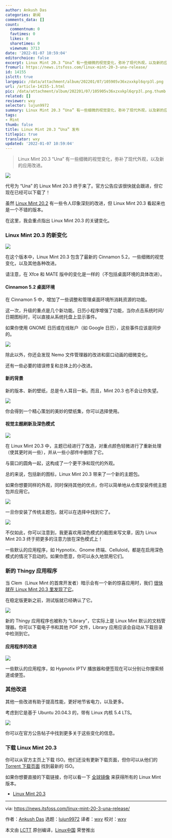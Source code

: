 ```yaml
---
author: Ankush Das
categories: 新闻
comments_data: []
count:
  commentnum: 0
  favtimes: 0
  likes: 0
  sharetimes: 0
  viewnum: 3713
date: '2022-01-07 10:59:04'
editorchoice: false
excerpt: Linux Mint 20.3 “Una” 有一些细微的视觉变化，弥补了现代外观，以及新的应用改进。
fromurl: https://news.itsfoss.com/linux-mint-20-3-una-release/
id: 14155
islctt: true
largepic: /data/attachment/album/202201/07/105905v36xzxxkpl6qrp3l.png
url: /article-14155-1.html
pic: /data/attachment/album/202201/07/105905v36xzxxkpl6qrp3l.png.thumb.jpg
related: []
reviewer: wxy
selector: lujun9972
summary: Linux Mint 20.3 “Una” 有一些细微的视觉变化，弥补了现代外观，以及新的应用改进。
tags:
- Mint
thumb: false
title: Linux Mint 20.3 “Una” 发布
titlepic: true
translator: wxy
updated: '2022-01-07 10:59:04'
---
```



> 
> Linux Mint 20.3 “Una” 有一些细微的视觉变化，弥补了现代外观，以及新的应用改进。
> 
> 
> 


![](/data/attachment/album/202201/07/105905v36xzxxkpl6qrp3l.png)


代号为 “Una” 的 Linux Mint 20.3 终于来了。官方公告应该很快就会跟进，但它现在已经可以下载了！


虽然 [Linux Mint 20.2](https://news.itsfoss.com/linux-mint-20-2-release/) 有一些令人印象深刻的改进，但 Linux Mint 20.3 看起来也是一个不错的版本。


在这里，我会重点指出 Linux Mint 20.3 的关键变化。


### Linux Mint 20.3 的新变化


![](/data/attachment/album/202201/07/105905a3ttng33h6q8zoi6.png)


在这个版本中，Linux Mint 20.3 包含了最新的 Cinnamon 5.2，一些细微的视觉变化，以及其他各种改进。


请注意，在 Xfce 和 MATE 版中的变化是一样的（不包括桌面环境的具体改进）。


#### Cinnamon 5.2 桌面环境


在 Cinnamon 5 中，增加了一些调整和管理桌面环境所消耗资源的功能。


这一次，升级的重点是几个新功能。日历小程序增强了功能，当你点击系统时间/日期图标时，可以直接从系统托盘上显示事件。


如果你使用 GNOME 日历或在线账户（如 Google 日历），这些事件应该是同步的。


![](/data/attachment/album/202201/07/105906ocpii3v0fezxjuju.png)


除此以外，你还会发现 Nemo 文件管理器的改进和窗口动画的细微变化。


还有一些必要的错误修复和总体上的小改进。


#### 新的背景


新的版本、新的壁纸，总是令人耳目一新。而且，Mint 20.3 也不会让你失望。


![](/data/attachment/album/202201/07/105907rgvvla8wl6llz16k.png)


你会得到一个精心策划的美妙的壁纸集，你可以选择使用。


#### 视觉主题刷新及深色模式


![](/data/attachment/album/202201/07/105908ce45b7fhmdoexd2w.png)


在 Linux Mint 20.3 中，主题已经进行了改造，对重点颜色轻微进行了重新处理（使其更时尚一些），并从一些小部件中删除了它。


与窗口的圆角一起，这构成了一个更干净和现代的外观。


总的来说，包括新的图标，Linux Mint 20.3 带来了一个新的主题包。


如果你想要同样的外观，同时保持其他的优点，你可以简单地从仓库安装传统主题包并应用它。


![](/data/attachment/album/202201/07/105908srzrdfmjwq4gfdk4.png)


一旦你安装了传统主题包，就可以在选择中找到它了。


![](/data/attachment/album/202201/07/105909guytgtznpn1171op.png)


不仅如此，你可以注意到，我更喜欢用深色模式的截图来写文章，因为 Linux Mint 20.3 终于把更多的注意力放在深色模式上！


一些默认的应用程序，如 Hypnotix、Gnome 终端、Celluloid，都是在启用深色模式的情况下启动的。如果你愿意，你可以永久地禁用它们。


### 新的 Thingy 应用程序


当 Clem（Linux Mint 的首席开发者）暗示会有一个新的惊喜应用时，我们 [很快就在 Linux Mint 20.3 里发现了它](https://news.itsfoss.com/linux-mint-20-3-release-thingy/)。


在稳定版更新之前，测试版就已经确认了它。


![](/data/attachment/album/202201/07/105910smxwzy6khtvymv0w.png)


新的 Thingy 应用程序也被称为 “Library”，它实际上是 Linux Mint 默认的文档管理器。你可以下载电子书和其他 PDF 文件，Library 应用应该会自动从下载目录中检测到它。


#### 应用程序的改进


![](/data/attachment/album/202201/07/105911kpemva10b339b9d4.png)


一些默认的应用程序，如 Hypnotix IPTV 播放器和便签现在可以分别让你搜索频道或便签。


### 其他改进


其他一些改进有助于提高性能，更好地节省电力，以及更多。


考虑到它是基于 Ubuntu 20.04.3 的，带有 Linux 内核 5.4 LTS。


![](/data/attachment/album/202201/07/105911itfdb7rtbc77rmz3.png)


你可以在官方公告帖子中找到更多关于这些变化的信息。


### 下载 Linux Mint 20.3


你可以从官方主页上下载 ISO。他们还没有更新下载页面，但你可以从他们的 [Torrent 下载页面](https://linuxmint.com/torrents/) 找到最新的 ISO。


如果你想要直接的下载链接，你可以看一下 [全球镜像](https://mirrors.edge.kernel.org/linuxmint/stable/20.3/) 来获得所有的 Linux Mint 版本。


* [Linux Mint 20.3](https://linuxmint.com/download.php)




---


via: <https://news.itsfoss.com/linux-mint-20-3-una-release/>


作者：[Ankush Das](https://news.itsfoss.com/author/ankush/) 选题：[lujun9972](https://github.com/lujun9972) 译者：[wxy](https://github.com/wxy) 校对：[wxy](https://github.com/wxy)


本文由 [LCTT](https://github.com/LCTT/TranslateProject) 原创编译，[Linux中国](https://linux.cn/) 荣誉推出